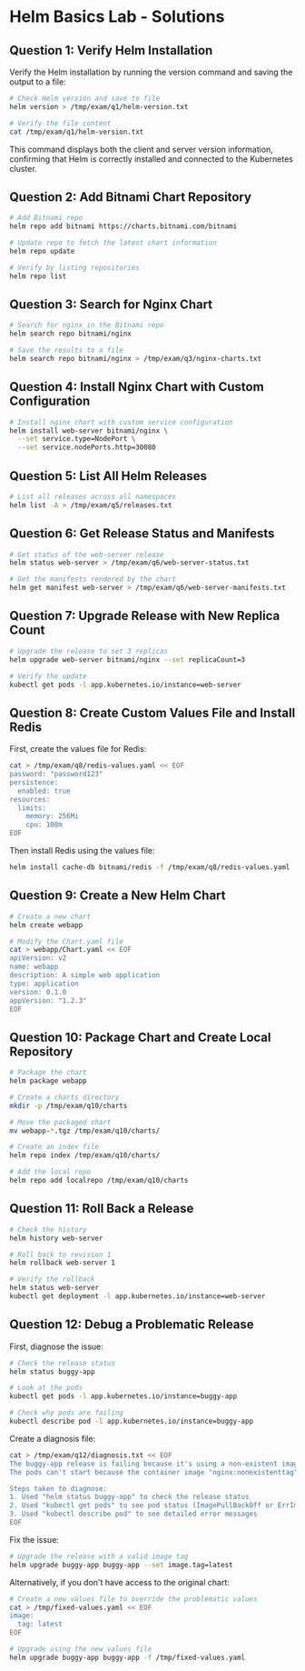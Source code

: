 # Helm Basics Lab - Solutions

## Question 1: Verify Helm Installation

Verify the Helm installation by running the version command and saving the output to a file:

```bash
# Check Helm version and save to file
helm version > /tmp/exam/q1/helm-version.txt

# Verify the file content
cat /tmp/exam/q1/helm-version.txt
```

This command displays both the client and server version information, confirming that Helm is correctly installed and connected to the Kubernetes cluster.

## Question 2: Add Bitnami Chart Repository

```bash
# Add Bitnami repo
helm repo add bitnami https://charts.bitnami.com/bitnami

# Update repo to fetch the latest chart information
helm repo update

# Verify by listing repositories
helm repo list
```

## Question 3: Search for Nginx Chart

```bash
# Search for nginx in the Bitnami repo
helm search repo bitnami/nginx

# Save the results to a file
helm search repo bitnami/nginx > /tmp/exam/q3/nginx-charts.txt
```

## Question 4: Install Nginx Chart with Custom Configuration

```bash
# Install nginx chart with custom service configuration
helm install web-server bitnami/nginx \
  --set service.type=NodePort \
  --set service.nodePorts.http=30080
```

## Question 5: List All Helm Releases

```bash
# List all releases across all namespaces
helm list -A > /tmp/exam/q5/releases.txt
```

## Question 6: Get Release Status and Manifests

```bash
# Get status of the web-server release
helm status web-server > /tmp/exam/q6/web-server-status.txt

# Get the manifests rendered by the chart
helm get manifest web-server > /tmp/exam/q6/web-server-manifests.txt
```

## Question 7: Upgrade Release with New Replica Count

```bash
# Upgrade the release to set 3 replicas
helm upgrade web-server bitnami/nginx --set replicaCount=3

# Verify the update
kubectl get pods -l app.kubernetes.io/instance=web-server
```

## Question 8: Create Custom Values File and Install Redis

First, create the values file for Redis:

```bash
cat > /tmp/exam/q8/redis-values.yaml << EOF
password: "password123"
persistence:
  enabled: true
resources:
  limits:
    memory: 256Mi
    cpu: 100m
EOF
```

Then install Redis using the values file:

```bash
helm install cache-db bitnami/redis -f /tmp/exam/q8/redis-values.yaml
```

## Question 9: Create a New Helm Chart

```bash
# Create a new chart
helm create webapp

# Modify the Chart.yaml file
cat > webapp/Chart.yaml << EOF
apiVersion: v2
name: webapp
description: A simple web application
type: application
version: 0.1.0
appVersion: "1.2.3"
EOF
```

## Question 10: Package Chart and Create Local Repository

```bash
# Package the chart
helm package webapp

# Create a charts directory
mkdir -p /tmp/exam/q10/charts

# Move the packaged chart
mv webapp-*.tgz /tmp/exam/q10/charts/

# Create an index file
helm repo index /tmp/exam/q10/charts/

# Add the local repo
helm repo add localrepo /tmp/exam/q10/charts
```

## Question 11: Roll Back a Release

```bash
# Check the history
helm history web-server

# Roll back to revision 1
helm rollback web-server 1

# Verify the rollback
helm status web-server
kubectl get deployment -l app.kubernetes.io/instance=web-server
```

## Question 12: Debug a Problematic Release

First, diagnose the issue:

```bash
# Check the release status
helm status buggy-app

# Look at the pods
kubectl get pods -l app.kubernetes.io/instance=buggy-app

# Check why pods are failing
kubectl describe pod -l app.kubernetes.io/instance=buggy-app
```

Create a diagnosis file:

```bash
cat > /tmp/exam/q12/diagnosis.txt << EOF
The buggy-app release is failing because it's using a non-existent image tag "nonexistenttag".
The pods can't start because the container image "nginx:nonexistenttag" cannot be pulled.

Steps taken to diagnose:
1. Used "helm status buggy-app" to check the release status
2. Used "kubectl get pods" to see pod status (ImagePullBackOff or ErrImagePull)
3. Used "kubectl describe pod" to see detailed error messages
EOF
```

Fix the issue:

```bash
# Upgrade the release with a valid image tag
helm upgrade buggy-app buggy-app --set image.tag=latest
```

Alternatively, if you don't have access to the original chart:

```bash
# Create a new values file to override the problematic values
cat > /tmp/fixed-values.yaml << EOF
image:
  tag: latest
EOF

# Upgrade using the new values file
helm upgrade buggy-app buggy-app -f /tmp/fixed-values.yaml
``` 